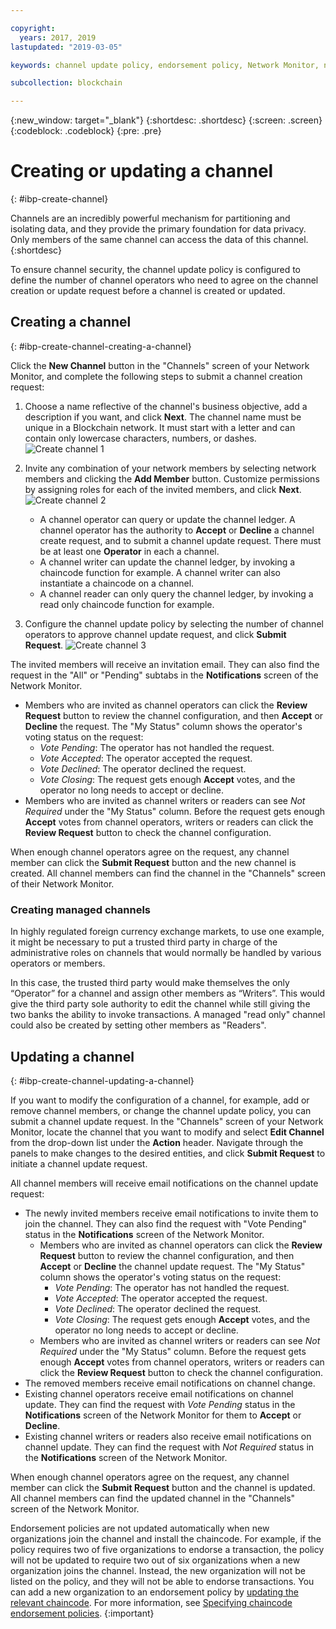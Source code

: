 ```yaml
---

copyright:
  years: 2017, 2019
lastupdated: "2019-03-05"

keywords: channel update policy, endorsement policy, Network Monitor, number of channel operators

subcollection: blockchain

---
```


{:new_window: target="_blank"}
{:shortdesc: .shortdesc}
{:screen: .screen}
{:codeblock: .codeblock}
{:pre: .pre}

# Creating or updating a channel
{: #ibp-create-channel}

Channels are an incredibly powerful mechanism for partitioning and isolating data, and they provide the primary foundation for data privacy. Only members of the same channel can access the data of this channel.
{:shortdesc}

To ensure channel security, the channel update policy is configured to define the number of channel operators who need to agree on the channel creation or update request before a channel is created or updated.

## Creating a channel
{: #ibp-create-channel-creating-a-channel}

Click the **New Channel** button in the "Channels" screen of your Network Monitor, and complete the following steps to submit a channel creation request:
1. Choose a name reflective of the channel's business objective, add a description if you want, and click **Next**. The channel name must be unique in a Blockchain network. It must start with a letter and can contain only lowercase characters, numbers, or dashes.
  ![Create channel 1](../images/create_channel.png "Create a channel panel 1")

2. Invite any combination of your network members by selecting network members and clicking the **Add Member** button. Customize permissions by assigning roles for each of the invited members, and click **Next**.
  ![Create channel 2](../images/create_channel_2.png "Create a channel panel 2")

    * A channel operator can query or update the channel ledger. A channel operator has the authority to **Accept** or **Decline** a channel create request, and to submit a channel update request. There must be at least one **Operator** in each a channel.
    * A channel writer can update the channel ledger, by invoking a chaincode function for example. A channel writer can also instantiate a chaincode on a channel.
    * A channel reader can only query the channel ledger, by invoking a read only chaincode function for example.

3. Configure the channel update policy by selecting the number of channel operators to approve channel update request, and click **Submit Request**.
  ![Create channel 3](../images/create_channel_3.png "Create a channel panel 3")

The invited members will receive an invitation email. They can also find the request in the "All" or "Pending" subtabs in the **Notifications** screen of the Network Monitor.
* Members who are invited as channel operators can click the **Review Request** button to review the channel configuration, and then **Accept** or **Decline** the request. The "My Status" column shows the operator's voting status on the request:
    * _Vote Pending_: The operator has not handled the request.
    * _Vote Accepted_: The operator accepted the request.
    * _Vote Declined_: The operator declined the request.
    * _Vote Closing_: The request gets enough **Accept** votes, and the operator no long needs to accept or decline.
* Members who are invited as channel writers or readers can see *Not Required* under the "My Status" column. Before the request gets enough **Accept** votes from channel operators, writers or readers can click the **Review Request** button to check the channel configuration.

When enough channel operators agree on the request, any channel member can click the **Submit Request** button and the new channel is created. All channel members can find the channel in the "Channels" screen of their Network Monitor.

### Creating managed channels

In highly regulated foreign currency exchange markets, to use one example, it might be necessary to put a trusted third party in charge of the administrative roles on channels that would normally be handled by various operators or members.

In this case, the trusted third party would make themselves the only “Operator” for a channel and assign other members as “Writers”. This would give the third party sole authority to edit the channel while still giving the two banks the ability to invoke transactions. A managed "read only" channel could also be created by setting other members as "Readers".

## Updating a channel
{: #ibp-create-channel-updating-a-channel}

If you want to modify the configuration of a channel, for example, add or remove channel members, or change the channel update policy, you can submit a channel update request. In the "Channels" screen of your Network Monitor, locate the channel that you want to modify and select **Edit Channel** from the drop-down list under the **Action** header. Navigate through the panels to make changes to the desired entities, and click **Submit Request** to initiate a channel update request.

All channel members will receive email notifications on the channel update request:
* The newly invited members receive email notifications to invite them to join the channel. They can also find the request with "Vote Pending" status in the **Notifications** screen of the Network Monitor.
    * Members who are invited as channel operators can click the **Review Request** button to review the channel configuration, and then **Accept** or **Decline** the channel update request.  The "My Status" column shows the operator's voting status on the request:
        * _Vote Pending_: The operator has not handled the request.
        * _Vote Accepted_: The operator accepted the request.
        * _Vote Declined_: The operator declined the request.
        * _Vote Closing_: The request gets enough **Accept** votes, and the operator no long needs to accept or decline.
    * Members who are invited as channel writers or readers can see *Not Required* under the "My Status" column. Before the request gets enough **Accept** votes from channel operators, writers or readers can click the **Review Request** button to check the channel configuration.
* The removed members receive email notifications on channel change.
* Existing channel operators receive email notifications on channel update. They can find the request with _Vote Pending_ status in the **Notifications** screen of the Network Monitor for them to **Accept** or **Decline**.
* Existing channel writers or readers also receive email notifications on channel update. They can find the request with _Not Required_ status in the **Notifications** screen of the Network Monitor.

When enough channel operators agree on the request, any channel member can click the **Submit Request** button and the channel is updated. All channel members can find the updated channel in the "Channels" screen of the Network Monitor.

Endorsement policies are not updated automatically when new organizations join the channel and install the chaincode. For example, if the policy requires two of five organizations to endorse a transaction, the policy will not be updated to require two out of six organizations when a new organization joins the channel. Instead, the new organization will not be listed on the policy, and they will not be able to endorse transactions. You can add a new organization to an endorsement policy by [updating the relevant chaincode](/docs/services/blockchain/howto/install_instantiate_chaincode.html#install-instantiate-chaincode-update-cc). For more information, see [Specifying chaincode endorsement policies](/docs/services/blockchain/howto/install_instantiate_chaincode.html#install-instantiate-chaincode-endorsement-policy).
{:important}
